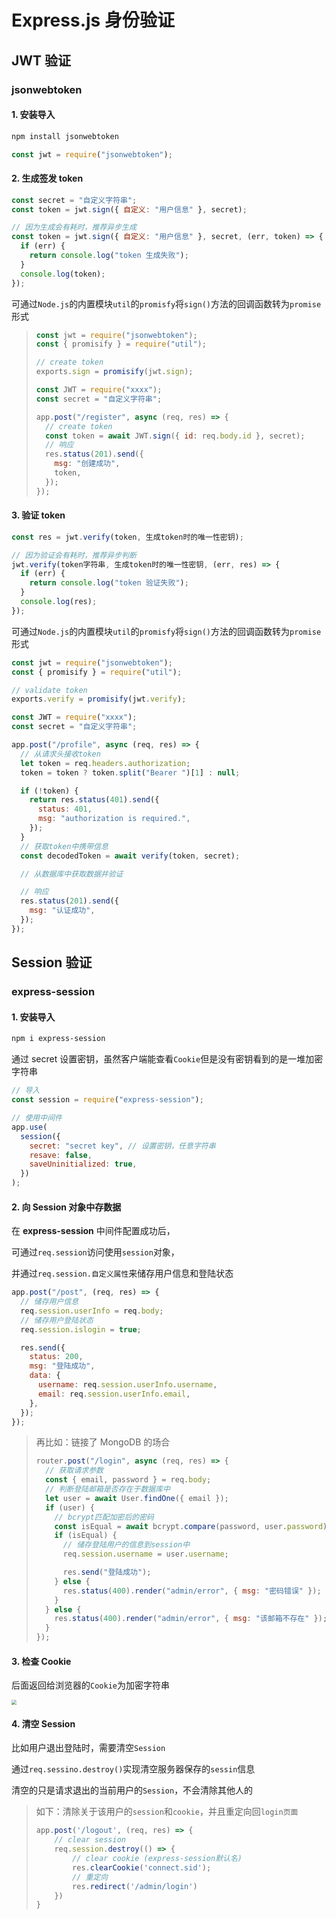 # Express.js 身份验证

## JWT 验证

### jsonwebtoken

#### 1. 安装导入

```bash
npm install jsonwebtoken
```

```js
const jwt = require("jsonwebtoken");
```

#### 2. 生成签发 token

```js
const secret = "自定义字符串";
const token = jwt.sign({ 自定义: "用户信息" }, secret);
```

```js
// 因为生成会有耗时，推荐异步生成
const token = jwt.sign({ 自定义: "用户信息" }, secret, (err, token) => {
  if (err) {
    return console.log("token 生成失败");
  }
  console.log(token);
});
```

可通过`Node.js`的内置模块`util`的`promisfy`将`sign()`方法的回调函数转为`promise`形式

> ```js
> const jwt = require("jsonwebtoken");
> const { promisify } = require("util");
>
> // create token
> exports.sign = promisify(jwt.sign);
> ```
>
> ```js
> const JWT = require("xxxx");
> const secret = "自定义字符串";
>
> app.post("/register", async (req, res) => {
>   // create token
>   const token = await JWT.sign({ id: req.body.id }, secret);
>   // 响应
>   res.status(201).send({
>     msg: "创建成功",
>     token,
>   });
> });
> ```

#### 3. 验证 token

```js
const res = jwt.verify(token, 生成token时的唯一性密钥);
```

```js
// 因为验证会有耗时，推荐异步判断
jwt.verify(token字符串, 生成token时的唯一性密钥, (err, res) => {
  if (err) {
    return console.log("token 验证失败");
  }
  console.log(res);
});
```

可通过`Node.js`的内置模块`util`的`promisfy`将`sign()`方法的回调函数转为`promise`形式

```js
const jwt = require("jsonwebtoken");
const { promisify } = require("util");

// validate token
exports.verify = promisify(jwt.verify);
```

```js
const JWT = require("xxxx");
const secret = "自定义字符串";

app.post("/profile", async (req, res) => {
  // 从请求头接收token
  let token = req.headers.authorization;
  token = token ? token.split("Bearer ")[1] : null;

  if (!token) {
    return res.status(401).send({
      status: 401,
      msg: "authorization is required.",
    });
  }
  // 获取token中携带信息
  const decodedToken = await verify(token, secret);

  // 从数据库中获取数据并验证

  // 响应
  res.status(201).send({
    msg: "认证成功",
  });
});
```

## Session 验证

### express-session

#### 1. 安装导入

```bash
npm i express-session
```

通过 secret 设置密钥，虽然客户端能查看`Cookie`但是没有密钥看到的是一堆加密字符串

```js
// 导入
const session = require("express-session");

// 使用中间件
app.use(
  session({
    secret: "secret key", // 设置密钥，任意字符串
    resave: false,
    saveUninitialized: true,
  })
);
```

#### 2. 向 Session 对象中存数据

在 **express-session** 中间件配置成功后，

可通过`req.session`访问使用`session`对象，

并通过`req.session.自定义属性`来储存用户信息和登陆状态

```js
app.post("/post", (req, res) => {
  // 储存用户信息
  req.session.userInfo = req.body;
  // 储存用户登陆状态
  req.session.islogin = true;

  res.send({
    status: 200,
    msg: "登陆成功",
    data: {
      username: req.session.userInfo.username,
      email: req.session.userInfo.email,
    },
  });
});
```

> 再比如：链接了 MongoDB 的场合
>
> ```js
> router.post("/login", async (req, res) => {
>   // 获取请求参数
>   const { email, password } = req.body;
>   // 判断登陆邮箱是否存在于数据库中
>   let user = await User.findOne({ email });
>   if (user) {
>     // bcrypt匹配加密后的密码
>     const isEqual = await bcrypt.compare(password, user.password);
>     if (isEqual) {
>       // 储存登陆用户的信息到session中
>       req.session.username = user.username;
>
>       res.send("登陆成功");
>     } else {
>       res.status(400).render("admin/error", { msg: "密码错误" });
>     }
>   } else {
>     res.status(400).render("admin/error", { msg: "该邮箱不存在" });
>   }
> });
> ```

#### 3. 检查 Cookie

后面返回给浏览器的`Cookie`为加密字符串

<img src="https://pbs.twimg.com/media/E57DJOcVoAAnTJL?format=jpg&name=medium" style="zoom:50%;" />

#### 4. 清空 Session

比如用户退出登陆时，需要清空`Session`

通过`req.sessino.destroy()`实现清空服务器保存的`sessin`信息

清空的只是请求退出的当前用户的`Session`，不会清除其他人的

> 如下：清除关于该用户的`session`和`cookie`，并且重定向回`login页面`
>
> ```js
> app.post('/logout', (req, res) => {
>     // clear session
>     req.session.destroy(() => {
>         // clear cookie (express-session默认名)
>         res.clearCookie('connect.sid');
>         // 重定向
>         res.redirect('/admin/login')
>     })
> }
> ```

